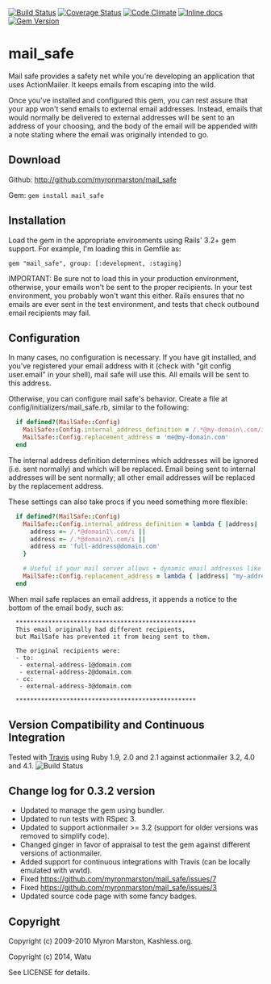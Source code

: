 [![Build Status](https://travis-ci.org/watu/mail_safe.png?branch=master)](https://travis-ci.org/watu/mail_safe)
[![Coverage Status](https://coveralls.io/repos/watu/mail_safe/badge.png?branch=master)](https://coveralls.io/r/watu/mail_safe?branch=master)
[![Code Climate](https://codeclimate.com/github/watu/mail_safe.png)](https://codeclimate.com/github/watu/mail_safe)
[![Inline docs](http://inch-ci.org/github/watu/mail_safe.png)](http://inch-ci.org/github/watu/mail_safe)
[![Gem Version](https://badge.fury.io/rb/mail_safe.png)](http://badge.fury.io/rb/mail_safe)


# mail_safe

Mail safe provides a safety net while you're developing an application that uses ActionMailer.
It keeps emails from escaping into the wild.

Once you've installed and configured this gem, you can rest assure that your app won't send
emails to external email addresses.  Instead, emails that would normally be delivered to external
addresses will be sent to an address of your choosing, and the body of the email will be appended
with a note stating where the email was originally intended to go.

## Download

Github: http://github.com/myronmarston/mail_safe

Gem: `gem install mail_safe`

## Installation

Load the gem in the appropriate environments using Rails' 3.2+ gem support.  For example, I'm loading this in Gemfile as:

  `gem "mail_safe", group: [:development, :staging]`

IMPORTANT: Be sure not to load this in your production environment, otherwise, your emails won't be sent to the proper
recipients. In your test environment, you probably won't want this either. Rails ensures that no emails are ever sent in the
test environment, and tests that check outbound email recipients may fail.

## Configuration

In many cases, no configuration is necessary.  If you have git installed, and you've registered your email address
with it (check with "git config user.email" in your shell), mail safe will use this.  All emails will be sent to this address.

Otherwise, you can configure mail safe's behavior.  Create a file at config/initializers/mail_safe.rb, similar to the following:

```ruby
  if defined?(MailSafe::Config)
    MailSafe::Config.internal_address_definition = /.*@my-domain\.com/i
    MailSafe::Config.replacement_address = 'me@my-domain.com'
  end
```

The internal address definition determines which addresses will be ignored (i.e. sent normally) and which will be replaced.  Email
being sent to internal addresses will be sent normally; all other email addresses will be replaced by the replacement address.

These settings can also take procs if you need something more flexible:

```ruby
  if defined?(MailSafe::Config)
    MailSafe::Config.internal_address_definition = lambda { |address|
      address =~ /.*@domain1\.com/i ||
      address =~ /.*@domain2\.com/i ||
      address == 'full-address@domain.com'
    }

    # Useful if your mail server allows + dynamic email addresses like gmail.
    MailSafe::Config.replacement_address = lambda { |address| "my-address+#{address.gsub(/[\w\-.]/, '_')}@gmail.com" }
  end
```

When mail safe replaces an email address, it appends a notice to the bottom of the email body, such as:

```
  **************************************************
  This email originally had different recipients,
  but MailSafe has prevented it from being sent to them.

  The original recipients were:
  - to:
   - external-address-1@domain.com
   - external-address-2@domain.com
  - cc:
   - external-address-3@domain.com

  **************************************************
```
## Version Compatibility and Continuous Integration

Tested with [Travis](https://travis-ci.org/watu/mail_safe) using Ruby 1.9, 2.0 and 2.1 against actionmailer 3.2, 4.0 and 4.1. ![Build Status](https://travis-ci.org/watu/mail_safe.svg?branch=master)

## Change log for 0.3.2 version

* Updated to manage the gem using bundler.
* Updated to run tests with RSpec 3.
* Updated to support actionmailer >= 3.2 (support for older versions was removed to simplify code).
* Changed ginger in favor of appraisal to test the gem against different versions of actionmailer.
* Added support for continuous integrations with Travis (can be locally emulated with wwtd).
* Fixed https://github.com/myronmarston/mail_safe/issues/7
* Fixed https://github.com/myronmarston/mail_safe/issues/3
* Updated source code page with some fancy badges.

## Copyright

Copyright (c) 2009-2010 Myron Marston, Kashless.org.

Copyright (c) 2014, Watu

See LICENSE for details.
